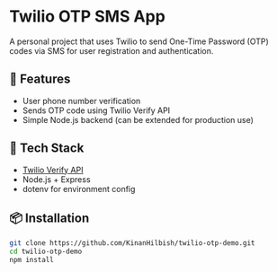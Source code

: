# Twilio OTP SMS App

A personal project that uses Twilio to send One-Time Password (OTP) codes via SMS for user registration and authentication.

## 🔧 Features

- User phone number verification
- Sends OTP code using Twilio Verify API
- Simple Node.js backend (can be extended for production use)

## 🚀 Tech Stack

- [Twilio Verify API](https://www.twilio.com/docs/verify)
- Node.js + Express
- dotenv for environment config

## 📦 Installation

```bash
git clone https://github.com/KinanHilbish/twilio-otp-demo.git
cd twilio-otp-demo
npm install
